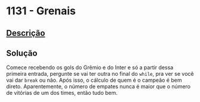 # 1131 - Grenais

## [Descrição](https://www.beecrowd.com.br/judge/pt/problems/view/1131)

## Solução

Comece recebendo os gols do Grêmio e do Inter e só a partir dessa primeira entrada, pergunte se vai ter outra no final do `while`, pra ver se você vai dar `break` ou não. Após isso, o cálculo de quem é o campeão é bem direto. Aparentemente, o número de empates nunca é maior que o número de vitórias de um dos times, então tudo bem.